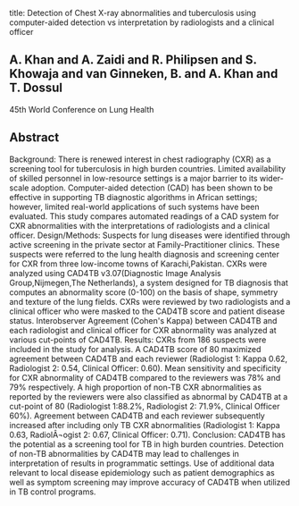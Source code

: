 title: Detection of Chest X-ray abnormalities and tuberculosis using computer-aided detection vs interpretation by radiologists and a clinical officer

## A. Khan and A. Zaidi and R. Philipsen and S. Khowaja and van Ginneken, B. and A. Khan and T. Dossul
45th World Conference on Lung Health


## Abstract
Background: There is renewed interest in chest radiography (CXR) as a screening tool for tuberculosis in high burden countries. Limited availability of skilled personnel in low-resource settings is a major barrier to its wider-scale adoption. Computer-aided detection (CAD) has been shown to be effective in supporting TB diagnostic algorithms in African settings; however, limited real-world applications of such systems have been evaluated. This study compares automated readings of a CAD system for CXR abnormalities with the interpretations of radiologists and a clinical officer. Design/Methods: Suspects for lung diseases were identified through active screening in the private sector at Family-Practitioner clinics. These suspects were referred to the lung health diagnosis and screening center for CXR from three low-income towns of Karachi,Pakistan. CXRs were analyzed using CAD4TB v3.07(Diagnostic Image Analysis Group,Nijmegen,The Netherlands), a system designed for TB diagnosis that computes an abnormality score (0-100) on the basis of shape, symmetry and texture of the lung fields. CXRs were reviewed by two radiologists and a clinical officer who were masked to the CAD4TB score and patient disease status. Interobserver Agreement (Cohen's Kappa) between CAD4TB and each radiologist and clinical officer for CXR abnormality was analyzed at various cut-points of CAD4TB. Results: CXRs from 186 suspects were included in the study for analysis. A CAD4TB score of 80 maximized agreement between CAD4TB and each reviewer (Radiologist 1: Kappa 0.62, Radiologist 2: 0.54, Clinical Officer: 0.60). Mean sensitivity and specificity for CXR abnormality of CAD4TB compared to the reviewers was 78% and 79% respectively. A high proportion of non-TB CXR abnormalities as reported by the reviewers were also classified as abnormal by CAD4TB at a cut-point of 80 (Radiologist 1:88.2%, Radiologist 2: 71.9%, Clinical Officer 60%). Agreement between CAD4TB and each reviewer subsequently increased after including only TB CXR abnormalities (Radiologist 1: Kappa 0.63, RadiolÂ¬ogist 2: 0.67, Clinical Officer: 0.71). Conclusion: CAD4TB has the potential as a screening tool for TB in high burden countries. Detection of non-TB abnormalities by CAD4TB may lead to challenges in interpretation of results in programmatic settings. Use of additional data relevant to local disease epidemiology such as patient demographics as well as symptom screening may improve accuracy of CAD4TB when utilized in TB control programs.

